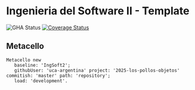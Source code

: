 # Ingenieria del Software II - Template

![GHA Status](https://github.com/uca-argentina/2025-los-pollos-objetos/actions/workflows/GHA.yml/badge.svg)
[![Coverage Status](https://coveralls.io/repos/github/uca-argentina/2025-los-pollos-objetos/badge.svg?branch=master)](https://coveralls.io/github/uca-argentina/2025-los-pollos-objetos?branch=master)

## Metacello

```smalltalk
Metacello new
   baseline: 'IngSoft2';
   githubUser: 'uca-argentina' project: '2025-los-pollos-objetos' commitish: 'master' path: 'repository';
   load: 'development'.
```
